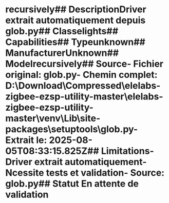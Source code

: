 # recursively##  DescriptionDriver extrait automatiquement depuis glob.py##  Classelights##  Capabilities##  Typeunknown##  ManufacturerUnknown##  Modelrecursively##  Source- **Fichier original**: glob.py- **Chemin complet**: D:\Download\Compressed\elelabs-zigbee-ezsp-utility-master\elelabs-zigbee-ezsp-utility-master\venv\Lib\site-packages\setuptools\glob.py- **Extrait le**: 2025-08-05T08:33:15.825Z##  Limitations- Driver extrait automatiquement- Ncessite tests et validation- Source: glob.py##  Statut En attente de validation